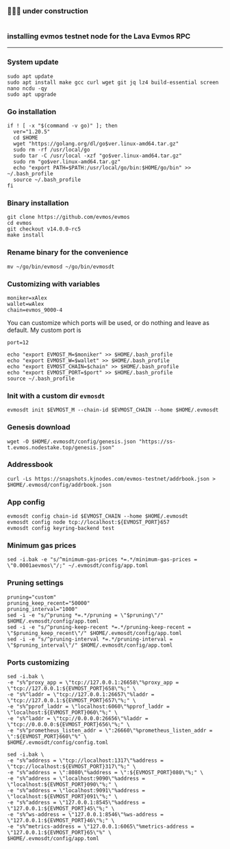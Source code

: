 ### 🚧🚧🚧 under construction
#
### installing evmos testnet node for the Lava Evmos RPC
____


### System update
```
sudo apt update
sudo apt install make gcc curl wget git jq lz4 build-essential screen nano ncdu -qy
sudo apt upgrade
```

### Go installation
```
if ! [ -x "$(command -v go)" ]; then
  ver="1.20.5"
  cd $HOME
  wget "https://golang.org/dl/go$ver.linux-amd64.tar.gz"
  sudo rm -rf /usr/local/go
  sudo tar -C /usr/local -xzf "go$ver.linux-amd64.tar.gz"
  sudo rm "go$ver.linux-amd64.tar.gz"
  echo "export PATH=$PATH:/usr/local/go/bin:$HOME/go/bin" >> ~/.bash_profile
  source ~/.bash_profile
fi
```

### Binary installation
```
git clone https://github.com/evmos/evmos
cd evmos
git checkout v14.0.0-rc5
make install
```

### Rename binary for the convenience
```
mv ~/go/bin/evmosd ~/go/bin/evmosdt
```

### Customizing with variables
```
moniker=xAlex
wallet=wAlex
chain=evmos_9000-4
```

You can customize which ports will be used, or do nothing and leave as default.
My custom port is
```
port=12
```

```
echo "export EVMOST_M=$moniker" >> $HOME/.bash_profile
echo "export EVMOST_W=$wallet" >> $HOME/.bash_profile
echo "export EVMOST_CHAIN=$chain" >> $HOME/.bash_profile
echo "export EVMOST_PORT=$port" >> $HOME/.bash_profile
source ~/.bash_profile
```

### Init with a custom dir `evmosdt`
```
evmosdt init $EVMOST_M --chain-id $EVMOST_CHAIN --home $HOME/.evmosdt
```

### Genesis download
```
wget -O $HOME/.evmosdt/config/genesis.json "https://ss-t.evmos.nodestake.top/genesis.json"
```

### Addressbook
```
curl -Ls https://snapshots.kjnodes.com/evmos-testnet/addrbook.json > $HOME/.evmosd/config/addrbook.json

```

### App config
```
evmosdt config chain-id $EVMOST_CHAIN --home $HOME/.evmosdt
evmosdt config node tcp://localhost:${EVMOST_PORT}657
evmosdt config keyring-backend test
```

### Minimum gas prices
```
sed -i.bak -e "s/^minimum-gas-prices *=.*/minimum-gas-prices = \"0.0001aevmos\"/;" ~/.evmosdt/config/app.toml
```

### Pruning settings
```
pruning="custom"
pruning_keep_recent="50000"
pruning_interval="1000"
sed -i -e "s/^pruning *=.*/pruning = \"$pruning\"/" $HOME/.evmosdt/config/app.toml
sed -i -e "s/^pruning-keep-recent *=.*/pruning-keep-recent = \"$pruning_keep_recent\"/" $HOME/.evmosdt/config/app.toml
sed -i -e "s/^pruning-interval *=.*/pruning-interval = \"$pruning_interval\"/" $HOME/.evmosdt/config/app.toml
```

### Ports customizing
```
sed -i.bak \
-e "s%^proxy_app = \"tcp://127.0.0.1:26658\"%proxy_app = \"tcp://127.0.0.1:${EVMOST_PORT}658\"%;" \
-e "s%^laddr = \"tcp://127.0.0.1:26657\"%laddr = \"tcp://127.0.0.1:${EVMOST_PORT}657\"%;" \
-e "s%^pprof_laddr = \"localhost:6060\"%pprof_laddr = \"localhost:${EVMOST_PORT}060\"%;" \
-e "s%^laddr = \"tcp://0.0.0.0:26656\"%laddr = \"tcp://0.0.0.0:${EVMOST_PORT}656\"%;" \
-e "s%^prometheus_listen_addr = \":26660\"%prometheus_listen_addr = \":${EVMOST_PORT}660\"%" \
$HOME/.evmosdt/config/config.toml

sed -i.bak \
-e "s%^address = \"tcp://localhost:1317\"%address = \"tcp://localhost:${EVMOST_PORT}317\"%;" \
-e "s%^address = \":8080\"%address = \":${EVMOST_PORT}080\"%;" \
-e "s%^address = \"localhost:9090\"%address = \"localhost:${EVMOST_PORT}090\"%;" \
-e "s%^address = \"localhost:9091\"%address = \"localhost:${EVMOST_PORT}091\"%;" \
-e "s%^address = \"127.0.0.1:8545\"%address = \"127.0.0.1:${EVMOST_PORT}45\"%;" \
-e "s%^ws-address = \"127.0.0.1:8546\"%ws-address = \"127.0.0.1:${EVMOST_PORT}46\"%;" \
-e "s%^metrics-address = \"127.0.0.1:6065\"%metrics-address = \"127.0.0.1:${EVMOST_PORT}65\"%" \
$HOME/.evmosdt/config/app.toml
```

###
```

```

###
```

```

###
```

```

###
```

```

###
```

```

###
```

```

###
```

```

###
```

```

###
```

```

###
```

```

###
```

```

###
```

```

###
```

```

###
```

```

###
```

```

###
```

```

###
```

```

###
```

```

###
```

```

###
```

```
